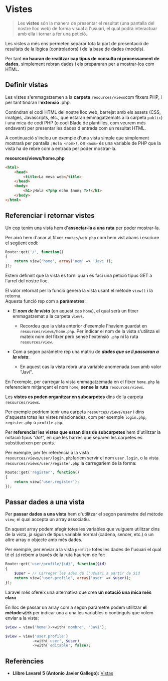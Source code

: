# Vistes

> Les **vistes** són la manera de presentar el resultat (una pantalla del nostre lloc web) de forma visual a l'usuari, el qual podrà interactuar amb ella i tornar a fer una petició. 

Les vistes a més ens permeten separar tota la part de presentació de resultats de la lògica (controladors) i de la base de dades (models). 

Per tant **no hauran de realitzar cap tipus de consulta ni processament de dades**, simplement rebran dades i els prepararan per a mostrar-los com HTML.

## Definir vistas

Les vistes s'emmagatzemen a la **carpeta** `resources/views`com fitxers PHP, i per tant tindran l'**extensió** .php. 

Contindran el codi HTML del nostre lloc web, barrejat amb els assets (CSS, imatges, Javascripts, etc., que estaran emmagatzemats a la carpeta `public`) i una mica de codi PHP (o codi Blade de plantilles, com veurem més endavant) per presentar les dades d'entrada com un resultat HTML.

A continuació s'inclou un exemple d'una vista simple que simplement mostrarà per pantalla `¡Hola <nom>!`, on `<nom>` és una variable de PHP que la vista ha de rebre com a entrada per poder mostrar-la.

**resources/views/home.php**
```html
<html>
    <head>
        <title>La meva web</title>
    </head>
    <body>
        <h1>¡Hola <?php echo $nom; ?>!</h1>
    </body>
</html>
```

## Referenciar i retornar vistes

Un cop tenim una vista hem d'**associar-la a una ruta** per poder mostrar-la. 

Per això hem d'anar al fitxer `routes/web.php` com hem vist abans i escriure el següent codi:

```php
Route::get('/', function()
{
    return view('home', array('nom' => 'Javi'));
});
```


Estem definint que la vista es torni quan es faci una petició tipus GET a l'arrel del nostre lloc. 

El valor retornat per la funció genera la vista usant el mètode `view()` i la retorna.  
Aquesta funció rep com a **paràmetres**:

* El **_nom de la vista_** (en aquest cas `home`), el qual serà un fitxer emmagatzemat a la carpeta `views`.
  * Recordeu que la vista anterior d'exemple l'havíem guardat en `resources/views/home.php`. Per indicar el nom de la vista s'utilitza el mateix nom del fitxer però sense l'extensió `.php` ni la ruta `resources/view`.


* Com a segon paràmetre rep una matriu de **_dades que se li passaran a la vista_**. 
  * En aquest cas la vista rebrà una variable anomenada `$nom` amb valor "Javi".

En l'exemple, per carregar la vista emmagatzemada en el fitxer `home.php` la referenciem mitjançant el nom `home`, **sense la ruta** `resources/views`.

Les **vistes es poden organitzar en subcarpetes** dins de la carpeta `resources/views`.

Per exemple podríem tenir una carpeta `resources/views/user` i dins d'aquesta totes les vistes relacionades, com per exemple `login.php`, `register.php` o `profile.php`. 

Per **referenciar les vistes que estan dins de subcarpetes** hem d'utilitzar la notació tipus _"dot"_, en què les barres que separen les carpetes es substitueixen per punts. 

Per exemple, per fer referència a la vista `resources/views/user/login.php`faríem servir el nom `user.login`, o la vista `resources/views/user/register.php` la carregaríem de la forma:

```php
Route::get('register', function()
{
    return view('user.register');
});
```

## Passar dades a una vista

Per **passar dades a una vista** hem d'utilitzar el segon paràmetre del mètode `view`, el qual accepta un array associatiu. 

En aquest array podem afegir totes les variables que vulguem utilitzar dins de la vista, ja siguin de tipus variable normal (cadena, sencer, etc.) o un altre array o objecte amb més dades. 

Per exemple, per enviar a la vista `profile` totes les dades de l'usuari el qual té el `id` rebem a través de la ruta hauríem de fer:

```php
Route::get('user/profile/{id}', function($id)
{
    $user = // Carregar les ades de l'usuari a partir de $id
    return view('user.profile', array('user' => $user));
});
```

Laravel més ofereix una alternativa que crea **un notació una mica més clara**. 

En lloc de passar un array com a segon paràmetre podem utilitzar **el mètode `with`** per indicar una a una les variables o continguts que volem enviar a la vista:

```php
$view = view('home')->with('nombre', 'Javi');

$view = view('user.profile')
            ->with('user', $user)
            ->with('editable', false);

```

## Referències

* **Llibre Lavarel 5 (Antonio Javier Gallego):** [Vistas](https://ajgallego.gitbooks.io/laravel-5/content/capitulo_1_vistas.html)

